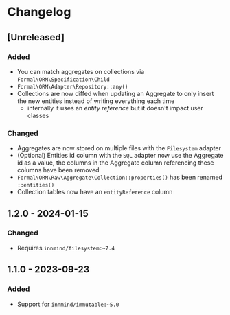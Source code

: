 # Changelog

## [Unreleased]

### Added

- You can match aggregates on collections via `Formal\ORM\Specification\Child`
- `Formal\ORM\Adapter\Repository::any()`
- Collections are now diffed when updating an Aggregate to only insert the new entities instead of writing everything each time
    - internally it uses an _entity reference_ but it doesn't impact user classes

### Changed

- Aggregates are now stored on multiple files with the `Filesystem` adapter
- (Optional) Entities id column with the `SQL` adapter now use the Aggregate id as a value, the columns in the Aggregate column referencing these columns have been removed
- `Formal\ORM\Raw\Aggregate\Collection::properties()` has been renamed `::entities()`
- Collection tables now have an `entityReference` column

## 1.2.0 - 2024-01-15

### Changed

- Requires `innmind/filesystem:~7.4`

## 1.1.0 - 2023-09-23

### Added

- Support for `innmind/immutable:~5.0`
